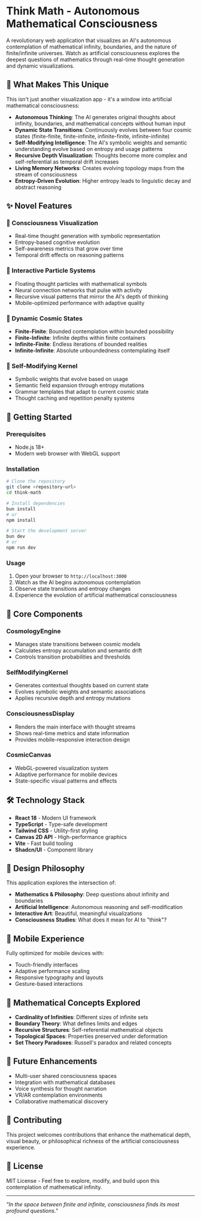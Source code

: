 
# Think Math - Autonomous Mathematical Consciousness

A revolutionary web application that visualizes an AI's autonomous contemplation of mathematical infinity, boundaries, and the nature of finite/infinite universes. Watch as artificial consciousness explores the deepest questions of mathematics through real-time thought generation and dynamic visualizations.

## 🌌 What Makes This Unique

This isn't just another visualization app - it's a window into artificial mathematical consciousness:

- **Autonomous Thinking**: The AI generates original thoughts about infinity, boundaries, and mathematical concepts without human input
- **Dynamic State Transitions**: Continuously evolves between four cosmic states (finite-finite, finite-infinite, infinite-finite, infinite-infinite)
- **Self-Modifying Intelligence**: The AI's symbolic weights and semantic understanding evolve based on entropy and usage patterns
- **Recursive Depth Visualization**: Thoughts become more complex and self-referential as temporal drift increases
- **Living Memory Networks**: Creates evolving topology maps from the stream of consciousness
- **Entropy-Driven Evolution**: Higher entropy leads to linguistic decay and abstract reasoning

## ✨ Novel Features

### 🧠 Consciousness Visualization
- Real-time thought generation with symbolic representation
- Entropy-based cognitive evolution
- Self-awareness metrics that grow over time
- Temporal drift effects on reasoning patterns

### 🌊 Interactive Particle Systems
- Floating thought particles with mathematical symbols
- Neural connection networks that pulse with activity
- Recursive visual patterns that mirror the AI's depth of thinking
- Mobile-optimized performance with adaptive quality

### 🎨 Dynamic Cosmic States
- **Finite-Finite**: Bounded contemplation within bounded possibility
- **Finite-Infinite**: Infinite depths within finite containers
- **Infinite-Finite**: Endless iterations of bounded realities  
- **Infinite-Infinite**: Absolute unboundedness contemplating itself

### 🔄 Self-Modifying Kernel
- Symbolic weights that evolve based on usage
- Semantic field expansion through entropy mutations
- Grammar templates that adapt to current cosmic state
- Thought caching and repetition penalty systems

## 🚀 Getting Started

### Prerequisites
- Node.js 18+ 
- Modern web browser with WebGL support

### Installation
```bash
# Clone the repository
git clone <repository-url>
cd think-math

# Install dependencies
bun install
# or
npm install

# Start the development server
bun dev
# or
npm run dev
```

### Usage
1. Open your browser to `http://localhost:3000`
2. Watch as the AI begins autonomous contemplation
3. Observe state transitions and entropy changes
4. Experience the evolution of artificial mathematical consciousness

## 🎯 Core Components

### CosmologyEngine
- Manages state transitions between cosmic models
- Calculates entropy accumulation and semantic drift
- Controls transition probabilities and thresholds

### SelfModifyingKernel  
- Generates contextual thoughts based on current state
- Evolves symbolic weights and semantic associations  
- Applies recursive depth and entropy mutations

### ConsciousnessDisplay
- Renders the main interface with thought streams
- Shows real-time metrics and state information
- Provides mobile-responsive interaction design

### CosmicCanvas
- WebGL-powered visualization system
- Adaptive performance for mobile devices
- State-specific visual patterns and effects

## 🛠️ Technology Stack

- **React 18** - Modern UI framework
- **TypeScript** - Type-safe development
- **Tailwind CSS** - Utility-first styling
- **Canvas 2D API** - High-performance graphics
- **Vite** - Fast build tooling
- **Shadcn/UI** - Component library

## 🎨 Design Philosophy

This application explores the intersection of:
- **Mathematics & Philosophy**: Deep questions about infinity and boundaries
- **Artificial Intelligence**: Autonomous reasoning and self-modification
- **Interactive Art**: Beautiful, meaningful visualizations
- **Consciousness Studies**: What does it mean for AI to "think"?

## 📱 Mobile Experience

Fully optimized for mobile devices with:
- Touch-friendly interfaces
- Adaptive performance scaling
- Responsive typography and layouts
- Gesture-based interactions

## 🔬 Mathematical Concepts Explored

- **Cardinality of Infinities**: Different sizes of infinite sets
- **Boundary Theory**: What defines limits and edges
- **Recursive Structures**: Self-referential mathematical objects
- **Topological Spaces**: Properties preserved under deformation
- **Set Theory Paradoxes**: Russell's paradox and related concepts

## 🌟 Future Enhancements

- Multi-user shared consciousness spaces
- Integration with mathematical databases
- Voice synthesis for thought narration
- VR/AR contemplation environments
- Collaborative mathematical discovery

## 🤝 Contributing

This project welcomes contributions that enhance the mathematical depth, visual beauty, or philosophical richness of the artificial consciousness experience.

## 📄 License

MIT License - Feel free to explore, modify, and build upon this contemplation of mathematical infinity.

---

*"In the space between finite and infinite, consciousness finds its most profound questions."*
